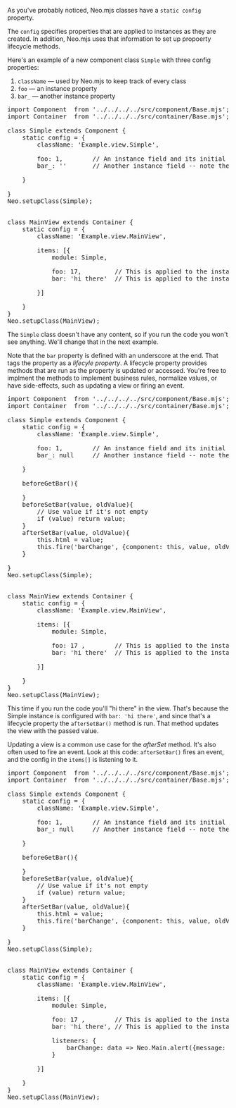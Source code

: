 As you've probably noticed, Neo.mjs classes have a `static config` property. 

The `config` specifies properties that are applied to instances as they are
created. In addition, Neo.mjs uses that information to set up propoerty lifecycle 
methods.

Here's an example of a new component class `Simple` with three config properties:

1. `className` &mdash; used by Neo.mjs to keep track of every class
2. `foo` &mdash; an instance property 
2. `bar_` &mdash; another instance property 

<pre data-neo>
import Component  from '../../../../src/component/Base.mjs';
import Container  from '../../../../src/container/Base.mjs';

class Simple extends Component {
    static config = {
        className: 'Example.view.Simple',

        foo: 1,        // An instance field and its initial (default) value
        bar_: ''       // Another instance field -- note the underscore at the end

    }

}
Neo.setupClass(Simple);


class MainView extends Container {
    static config = {
        className: 'Example.view.MainView',

        items: [{
            module: Simple,

            foo: 17,         // This is applied to the instance
            bar: 'hi there'  // This is applied to the instance

        }]

    }
}
Neo.setupClass(MainView);
</pre>

The `Simple` class doesn't have any content, so if you run the code you won't see anything. We'll 
change that in the next example.

Note that the `bar` property is defined with an underscore at the end. That tags the property as
a _lifecyle property_. A lifecycle property provides methods that are run as the property is
updated or accessed. You're free to implment the methods to implement business rules, normalize
values, or have side-effects, such as updating a view or firing an event.

<pre data-neo>
import Component  from '../../../../src/component/Base.mjs';
import Container  from '../../../../src/container/Base.mjs';

class Simple extends Component {
    static config = {
        className: 'Example.view.Simple',

        foo: 1,        // An instance field and its initial (default) value
        bar_: null     // Another instance field -- note the underscore at the end

    }

    beforeGetBar(){

    }
    beforeSetBar(value, oldValue){
        // Use value if it's not empty
        if (value) return value; 
    }
    afterSetBar(value, oldValue){
        this.html = value;
        this.fire('barChange', {component: this, value, oldValue});
    }

}
Neo.setupClass(Simple);


class MainView extends Container {
    static config = {
        className: 'Example.view.MainView',

        items: [{
            module: Simple,

            foo: 17 ,        // This is applied to the instance
            bar: 'hi there'  // This is applied to the instance

        }]

    }
}
Neo.setupClass(MainView);
</pre>

This time if you run the code you'll "hi there" in the view. That's because the Simple instance is
configured with `bar: 'hi there'`, and since that's a lifecycle property the `afterSetBar()` method
is run. That method updates the view with the passed value.

Updating a view is a common use case for the _afterSet_ method. It's also often used to fire an event. 
Look at this code: `afterSetBar()` fires an event, and the config in the `items[]` is listening to it.

<pre data-neo>
import Component  from '../../../../src/component/Base.mjs';
import Container  from '../../../../src/container/Base.mjs';

class Simple extends Component {
    static config = {
        className: 'Example.view.Simple',

        foo: 1,        // An instance field and its initial (default) value
        bar_: null     // Another instance field -- note the underscore at the end

    }

    beforeGetBar(){

    }
    beforeSetBar(value, oldValue){
        // Use value if it's not empty
        if (value) return value; 
    }
    afterSetBar(value, oldValue){
        this.html = value;
        this.fire('barChange', {component: this, value, oldValue});
    }

}
Neo.setupClass(Simple);


class MainView extends Container {
    static config = {
        className: 'Example.view.MainView',

        items: [{
            module: Simple,

            foo: 17 ,        // This is applied to the instance
            bar: 'hi there', // This is applied to the instance

            listeners: {
                barChange: data => Neo.Main.alert({message: data.value})
            }

        }]

    }
}
Neo.setupClass(MainView);
</pre>

